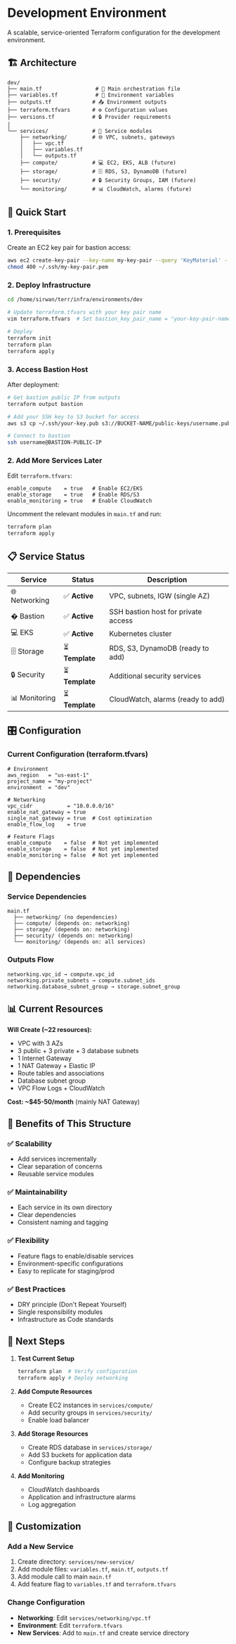 # Development Environment

A scalable, service-oriented Terraform configuration for the development environment.

## 🏗️ Architecture

```
dev/
├── main.tf                 # 🎯 Main orchestration file
├── variables.tf            # 📝 Environment variables
├── outputs.tf             # 📤 Environment outputs
├── terraform.tfvars       # ⚙️ Configuration values
├── versions.tf            # 🔒 Provider requirements
│
└── services/              # 🔧 Service modules
    ├── networking/        # 🌐 VPC, subnets, gateways
    │   ├── vpc.tf
    │   ├── variables.tf
    │   └── outputs.tf
    ├── compute/           # 💻 EC2, EKS, ALB (future)
    ├── storage/           # 🗄️ RDS, S3, DynamoDB (future)
    ├── security/          # 🔒 Security Groups, IAM (future)
    └── monitoring/        # 📊 CloudWatch, alarms (future)
```

## 🚀 Quick Start

### 1. Prerequisites

Create an EC2 key pair for bastion access:

```bash
aws ec2 create-key-pair --key-name my-key-pair --query 'KeyMaterial' --output text > ~/.ssh/my-key-pair.pem
chmod 400 ~/.ssh/my-key-pair.pem
```

### 2. Deploy Infrastructure

```bash
cd /home/sirwan/terr/infra/environments/dev

# Update terraform.tfvars with your key pair name
vim terraform.tfvars  # Set bastion_key_pair_name = "your-key-pair-name"

# Deploy
terraform init
terraform plan
terraform apply
```

### 3. Access Bastion Host

After deployment:

```bash
# Get bastion public IP from outputs
terraform output bastion

# Add your SSH key to S3 bucket for access
aws s3 cp ~/.ssh/your-key.pub s3://BUCKET-NAME/public-keys/username.pub

# Connect to bastion
ssh username@BASTION-PUBLIC-IP
```

### 2. Add More Services Later

Edit `terraform.tfvars`:

```hcl
enable_compute    = true   # Enable EC2/EKS
enable_storage    = true   # Enable RDS/S3
enable_monitoring = true   # Enable CloudWatch
```

Uncomment the relevant modules in `main.tf` and run:

```bash
terraform plan
terraform apply
```

## 📋 Service Status

| Service       | Status          | Description                         |
| ------------- | --------------- | ----------------------------------- |
| 🌐 Networking | ✅ **Active**   | VPC, subnets, IGW (single AZ)       |
| � Bastion     | ✅ **Active**   | SSH bastion host for private access |
| 💻 EKS        | ✅ **Active**   | Kubernetes cluster                  |
| 🗄️ Storage    | ⏳ **Template** | RDS, S3, DynamoDB (ready to add)    |
| 🔒 Security   | ⏳ **Template** | Additional security services        |
| 📊 Monitoring | ⏳ **Template** | CloudWatch, alarms (ready to add)   |

## 🎛️ Configuration

### Current Configuration (terraform.tfvars)

```hcl
# Environment
aws_region   = "us-east-1"
project_name = "my-project"
environment  = "dev"

# Networking
vpc_cidr           = "10.0.0.0/16"
enable_nat_gateway = true
single_nat_gateway = true  # Cost optimization
enable_flow_log    = true

# Feature Flags
enable_compute    = false  # Not yet implemented
enable_storage    = false  # Not yet implemented
enable_monitoring = false  # Not yet implemented
```

## 🔗 Dependencies

### Service Dependencies

```
main.tf
  ├── networking/ (no dependencies)
  ├── compute/ (depends on: networking)
  ├── storage/ (depends on: networking)
  ├── security/ (depends on: networking)
  └── monitoring/ (depends on: all services)
```

### Outputs Flow

```
networking.vpc_id → compute.vpc_id
networking.private_subnets → compute.subnet_ids
networking.database_subnet_group → storage.subnet_group
```

## 📊 Current Resources

**Will Create (~22 resources):**

- VPC with 3 AZs
- 3 public + 3 private + 3 database subnets
- 1 Internet Gateway
- 1 NAT Gateway + Elastic IP
- Route tables and associations
- Database subnet group
- VPC Flow Logs + CloudWatch

**Cost: ~$45-50/month** (mainly NAT Gateway)

## 🎯 Benefits of This Structure

### ✅ **Scalability**

- Add services incrementally
- Clear separation of concerns
- Reusable service modules

### ✅ **Maintainability**

- Each service in its own directory
- Clear dependencies
- Consistent naming and tagging

### ✅ **Flexibility**

- Feature flags to enable/disable services
- Environment-specific configurations
- Easy to replicate for staging/prod

### ✅ **Best Practices**

- DRY principle (Don't Repeat Yourself)
- Single responsibility modules
- Infrastructure as Code standards

## 🚀 Next Steps

1. **Test Current Setup**

   ```bash
   terraform plan  # Verify configuration
   terraform apply # Deploy networking
   ```

2. **Add Compute Resources**

   - Create EC2 instances in `services/compute/`
   - Add security groups in `services/security/`
   - Enable load balancer

3. **Add Storage Resources**

   - Create RDS database in `services/storage/`
   - Add S3 buckets for application data
   - Configure backup strategies

4. **Add Monitoring**
   - CloudWatch dashboards
   - Application and infrastructure alarms
   - Log aggregation

## 🔧 Customization

### Add a New Service

1. Create directory: `services/new-service/`
2. Add module files: `variables.tf`, `main.tf`, `outputs.tf`
3. Add module call to main `main.tf`
4. Add feature flag to `variables.tf` and `terraform.tfvars`

### Change Configuration

- **Networking**: Edit `services/networking/vpc.tf`
- **Environment**: Edit `terraform.tfvars`
- **New Services**: Add to `main.tf` and create service directory
